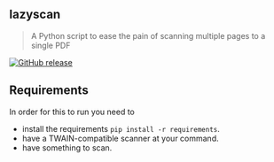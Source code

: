 ## lazyscan
> A Python script to ease the pain of scanning multiple pages to a single PDF

[![GitHub release](https://img.shields.io/github/release/BastiTee/lazyscan.svg?maxAge=2592000)]()
## Requirements 

In order for this to run you need to 

* install the requirements `pip install -r requirements`.
* have a TWAIN-compatible scanner at your command. 
* have something to scan.

